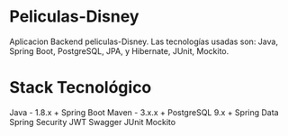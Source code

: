 # Peliculas-Disney
Aplicacion Backend peliculas-Disney. Las tecnologías usadas son: Java, Spring Boot, PostgreSQL, JPA, y Hibernate, JUnit, Mockito.

# Stack Tecnológico
Java - 1.8.x +
Spring Boot
Maven - 3.x.x +
PostgreSQL 9.x +
Spring Data
Spring Security
JWT
Swagger
JUnit
Mockito
